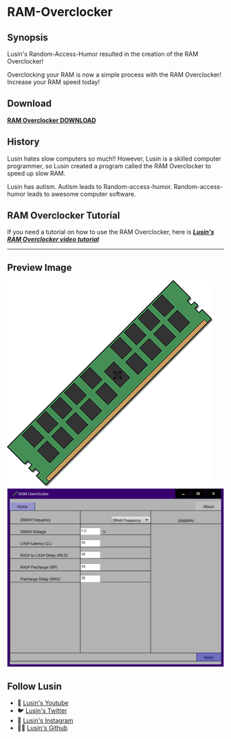 # RAM-Overclocker

## Synopsis
Lusin's Random-Access-Humor resulted in the creation of the RAM Overclocker!

Overclocking your RAM is now a simple process with the RAM Overclocker! Increase your RAM speed today!

## Download
**[RAM Overclocker DOWNLOAD](https://github.com/Lusin333/RAM-Overclocker/releases/download/2018-06-04/RAM.Overclocker.exe)**

## History
Lusin hates slow computers so much!!  However, Lusin is a skilled computer programmer, so Lusin created a program called the RAM Overclocker to speed up slow RAM.

Lusin has autism.  Autism leads to Random-access-humor.  Random-access-humor leads to awesome computer software.

## RAM Overclocker Tutorial
If you need a tutorial on how to use the RAM Overclocker, here is [**_Lusin's RAM Overclocker video tutorial_**](https://youtu.be/8RFLfNrjn94)
***

## Preview Image
![alt text](https://raw.githubusercontent.com/Lusin333/RAM-Overclocker/master/RAM%20Overclocker%20Icon%20-%20Lusin.png)
![alt text](https://raw.githubusercontent.com/Lusin333/RAM-Overclocker/master/RAM%20Overclocker%20Preview%20Pic.png)


## Follow Lusin
* 🎥 [Lusin's Youtube](https://www.Youtube.com/c/Lusin333?sub_confirmation=1)
* 🐦 [Lusin's Twitter](https://Twitter.com/Lusin333)
* 📸 [Lusin's Instagram](https://www.instagram.com/Lusin.333)
* 👩‍💻 [Lusin's Github](https://Github.com/Lusin333)
